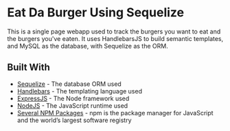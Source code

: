 # Eat Da Burger Using Sequelize

This is a single page webapp used to track the burgers you want to eat and the burgers you've eaten. It uses HandlebarsJS to build semantic templates, and MySQL as the database, with Sequelize as the ORM.

## Built With

* [Sequelize](http://docs.sequelizejs.com) - The database ORM used
* [Handlebars](http://handlebarsjs.com) - The templating language used
* [ExpressJS](https://expressjs.com/en/4x/api.html) - The Node framework used
* [NodeJS](https://nodejs.org/dist/latest-v8.x/docs/api/) - The JavaScript runtime used
* [Several NPM Packages](https://www.npmjs.com) - npm is the package manager for JavaScript and the world’s largest software registry